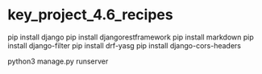 # key_project_4.6_recipes


pip install django
pip install djangorestframework
pip install markdown
pip install django-filter
pip install drf-yasg
pip install django-cors-headers


python3 manage.py runserver

